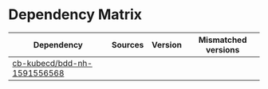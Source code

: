 # Dependency Matrix

Dependency | Sources | Version | Mismatched versions
---------- | ------- | ------- | -------------------
[cb-kubecd/bdd-nh-1591556568](https://github.com/cb-kubecd/bdd-nh-1591556568.git) |  | []() | 
